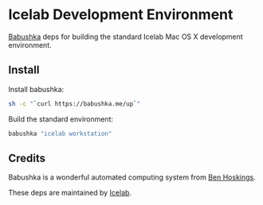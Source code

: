 # Icelab Development Environment

[Babushka](http://babushka.me) deps for building the standard Icelab Mac OS X development environment.

## Install

Install babushka:

```sh
sh -c "`curl https://babushka.me/up`"
```

Build the standard environment:

```sh
babushka "icelab workstation"
```

## Credits

Babushka is a wonderful automated computing system from [Ben Hoskings](http://github.com/benhoskings).

These deps are maintained by [Icelab](http://icelab.com.au/).
